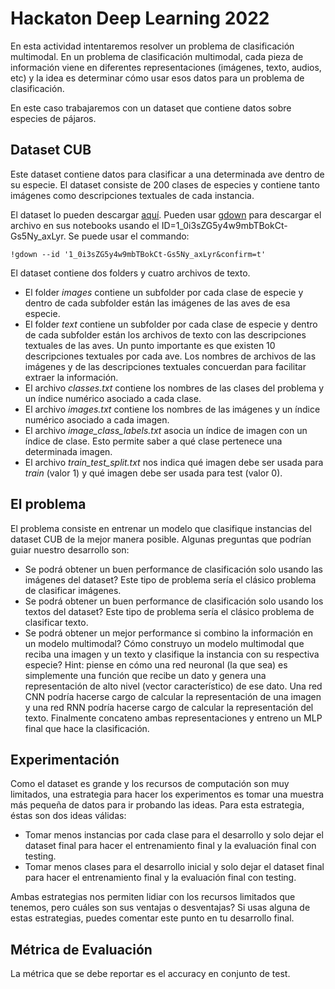 # Hackaton Deep Learning 2022

En esta actividad intentaremos resolver un problema de clasificación multimodal. En un problema de clasificación multimodal, cada pieza de información viene en diferentes representaciones (imágenes, texto, audios, etc) y la idea es determinar cómo usar esos datos para un problema de clasificación. 

En este caso trabajaremos con un dataset que contiene datos sobre especies de pájaros.

## Dataset CUB
Este dataset contiene datos para clasificar a una determinada ave dentro de su especie. El dataset consiste de 200 clases de especies y contiene tanto imágenes como descripciones textuales de cada instancia.

El dataset lo pueden descargar [aquí](https://drive.google.com/file/d/1_0i3sZG5y4w9mbTBokCt-Gs5Ny_axLyr/view?usp=share_link). Pueden usar [gdown](https://github.com/wkentaro/gdown) para descargar el archivo en sus notebooks usando el ID=1_0i3sZG5y4w9mbTBokCt-Gs5Ny_axLyr. Se puede usar el commando:

~~~
!gdown --id '1_0i3sZG5y4w9mbTBokCt-Gs5Ny_axLyr&confirm=t'
~~~


El dataset contiene dos folders y cuatro archivos de texto. 

*  El folder *images* contiene un subfolder por cada clase de especie y dentro de cada subfolder  están las imágenes de las aves de esa especie.
* El folder *text* contiene un subfolder por cada clase de especie y dentro de cada subfolder están los archivos de texto con las descripciones textuales de las aves. Un punto importante es que existen 10 descripciones textuales por cada ave. Los nombres de archivos de las imágenes y de las descripciones textuales concuerdan para facilitar extraer la información.
* El archivo *classes.txt* contiene los nombres de las clases del problema y un índice numérico asociado a cada clase.
* El archivo *images.txt* contiene los nombres de las imágenes y un índice numérico asociado a cada imagen.
* El archivo *image_class_labels.txt* asocia un índice de imagen con un índice de clase. Esto permite saber a qué clase pertenece una determinada imagen.
* El archivo *train_test_split.txt* nos indica qué imagen debe ser usada para *train* (valor 1) y qué imagen debe ser usada para test (valor 0).

## El problema
El problema consiste en entrenar un modelo que clasifique instancias del dataset CUB de la mejor manera posible. Algunas preguntas que podrían guiar nuestro desarrollo son:

* Se podrá obtener un buen performance de clasificación solo usando las imágenes del dataset? Este tipo de problema sería el clásico problema de clasificar imágenes.
* Se podrá obtener un buen performance de clasificación solo usando los textos del dataset? Este tipo de problema sería el clásico problema de clasificar texto.
* Se podrá obtener un mejor performance si combino la información en un modelo multimodal? Cómo construyo un modelo multimodal que reciba una imagen y un texto y clasifique la instancia con su respectiva especie? Hint: piense en cómo una red neuronal (la que sea) es simplemente una función que recibe un dato y genera una representación de alto nivel (vector característico) de ese dato. Una red CNN podría hacerse cargo de calcular la representación de una imagen y una red RNN podría hacerse cargo de calcular la representación del texto. Finalmente concateno ambas representaciones y entreno un MLP final que hace la clasificación. 


## Experimentación
Como el dataset es grande y los recursos de computación son muy limitados, una estrategia para hacer los experimentos es tomar una muestra más pequeña de datos para ir probando las ideas. Para esta estrategia, éstas son dos ideas válidas:

* Tomar menos instancias por cada clase para el desarrollo y solo dejar el dataset final para hacer el entrenamiento final y la evaluación final con testing.
* Tomar menos clases para el desarrollo inicial y solo dejar el dataset final para hacer el entrenamiento final y la evaluación final con testing.

Ambas estrategias nos permiten lidiar con los recursos limitados que tenemos, pero cuáles son sus ventajas o desventajas? Si usas alguna de estas estrategias, puedes comentar este punto en tu desarrollo final.

## Métrica de Evaluación
La métrica que se debe reportar es el accuracy en conjunto de test.

